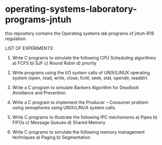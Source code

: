 # operating-systems-laboratory-programs-jntuh
this repository contains the Operating systems lab programs of jntuh-R18 regulation.


LIST OF EXPERIMENTS:
1. Write C programs to simulate the following CPU Scheduling algorithms
a) FCFS b) SJF c) Round Robin d) priority

2. Write programs using the I/O system calls of UNIX/LINUX operating system
(open, read, write, close, fcntl, seek, stat, opendir, readdir)

3. Write a C program to simulate Bankers Algorithm for Deadlock Avoidance and Prevention.

4. Write a C program to implement the Producer – Consumer problem using semaphores using 
UNIX/LINUX system calls.

5. Write C programs to illustrate the following IPC mechanisms
a) Pipes b) FIFOs c) Message Queues d) Shared Memory

6. Write C programs to simulate the following memory management techniques
a) Paging b) Segmentation
